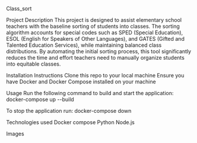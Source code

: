 Class_sort

Project Description 
This project is designed to assist elementary school teachers with the baseline sorting of students into classes.
The sorting algorithm accounts for special codes such as SPED (Special Education), ESOL (English for Speakers of Other Languages), and GATES (Gifted and Talented Education Services), while maintaining balanced class distributions.
By automating the initial sorting process, this tool significantly reduces the time and effort teachers need to manually organize students into equitable classes.

Installation Instructions
Clone this repo to your local machine
Ensure you have Docker and Docker Compose installed on your machine

Usage
Run the following command to build and start the application:
docker-compose up --build

To stop the application run:
docker-compose down

Technologies used 
Docker compose 
Python
Node.js

Images 